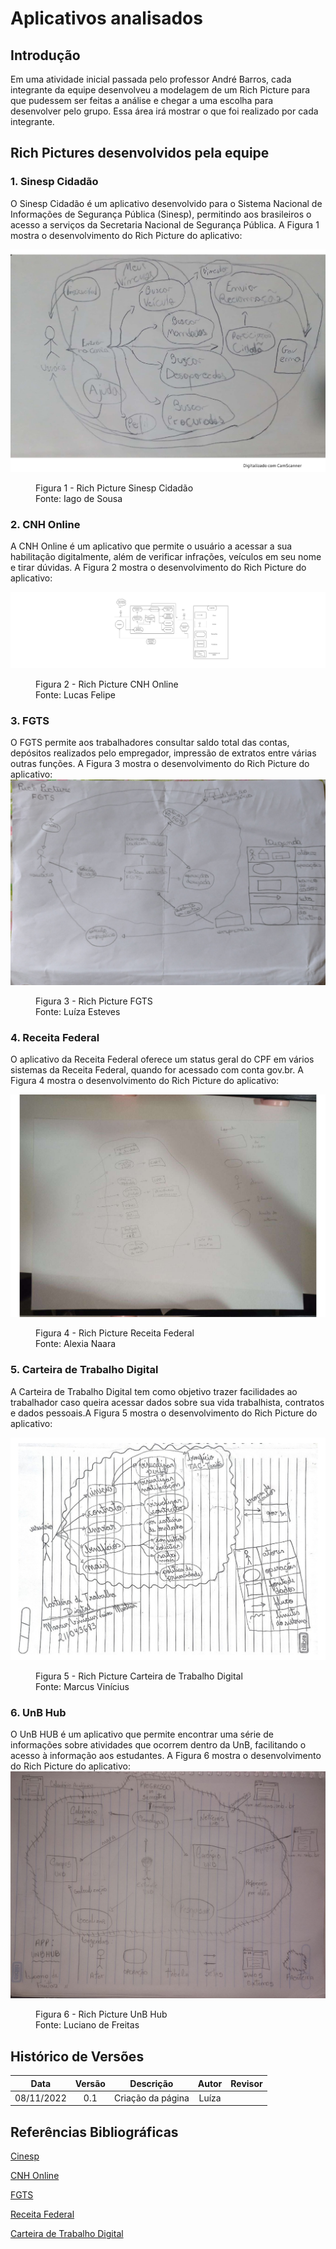 # Aplicativos analisados

## Introdução

Em uma atividade inicial passada pelo professor André Barros, cada integrante da equipe desenvolveu a modelagem de um Rich Picture para que pudessem ser feitas a análise e chegar a uma escolha para desenvolver pelo grupo. Essa área irá mostrar o que foi realizado por cada integrante.

## Rich Pictures desenvolvidos pela equipe

### 1. Sinesp Cidadão

O Sinesp Cidadão é um aplicativo desenvolvido para o Sistema Nacional de Informações de Segurança Pública (Sinesp), permitindo aos brasileiros o acesso a serviços da Secretaria Nacional de Segurança Pública. A Figura 1 mostra o desenvolvimento do Rich Picture do aplicativo:

![Iago](../assets/richPictures/IagoRich.jpg)

<figure markdown >
  <figcaption>Figura 1 - Rich Picture Sinesp Cidadão</figcaption>
  <figcaption>Fonte: Iago de Sousa</figcaption>
</figure>

### 2. CNH Online

A CNH Online é um aplicativo que permite o usuário a acessar a sua habilitação digitalmente, além de verificar infrações, veículos em seu nome e tirar dúvidas. A Figura 2 mostra o desenvolvimento do Rich Picture do aplicativo:

![Lucas Felipe](../assets/richPictures/LucasRich.jpg)

<figure markdown>
  <figcaption>Figura 2 - Rich Picture CNH Online</figcaption>
  <figcaption>Fonte: Lucas Felipe</figcaption>
</figure>

### 3. FGTS

O FGTS permite aos trabalhadores consultar saldo total das contas, depósitos realizados pelo empregador, impressão de extratos entre várias outras funções. A Figura 3 mostra o desenvolvimento do Rich Picture do aplicativo:
![Luíza](../assets/richPictures/LuizaRich.jpg)

<figure markdown >
  <figcaption>Figura 3 - Rich Picture FGTS</figcaption>
  <figcaption>Fonte: Luíza Esteves</figcaption>
</figure>

### 4. Receita Federal

O aplicativo da Receita Federal oferece um status geral do CPF em vários sistemas da Receita Federal, quando for acessado com conta gov.br. A Figura 4 mostra o desenvolvimento do Rich Picture do aplicativo:

![Alexia](../assets/richPictures/AlexiaRich.jpg)

<figure markdown >
  <figcaption>Figura 4 - Rich Picture Receita Federal</figcaption>
  <figcaption>Fonte: Alexia Naara</figcaption>
</figure>

### 5. Carteira de Trabalho Digital

A Carteira de Trabalho Digital tem como objetivo trazer facilidades ao trabalhador caso queira acessar dados sobre sua vida trabalhista, contratos e dados pessoais.A Figura 5 mostra o desenvolvimento do Rich Picture do aplicativo:

![Marcus](../assets/richPictures/MarcusRich.jpg)

<figure markdown >
  <figcaption>Figura 5 - Rich Picture Carteira de Trabalho Digital</figcaption>
  <figcaption>Fonte: Marcus Vinícius</figcaption>
</figure>

### 6. UnB Hub

O UnB HUB é um aplicativo que permite encontrar uma série de informações sobre atividades que ocorrem dentro da UnB, facilitando o acesso à informação aos estudantes. A Figura 6 mostra o desenvolvimento do Rich Picture do aplicativo:
![Luciano](../assets/richPictures/LucianoRich.jpg)

<figure markdown >
  <figcaption>Figura 6 - Rich Picture UnB Hub</figcaption>
  <figcaption>Fonte: Luciano de Freitas</figcaption>
</figure>

## Histórico de Versões

|    Data    | Versão |     Descrição     | Autor | Revisor |
| :--------: | :----: | :---------------: | :---: | :-----: |
| 08/11/2022 |  0.1   | Criação da página | Luíza |

## Referências Bibliográficas

[Cinesp](https://play.google.com/store/apps/details?id=br.gov.sinesp.cidadao.android&hl=pt_BR&gl=US&pli=1)

[CNH Online](https://www.detran.mg.gov.br/habilitacao/emissao-de-documentos-de-habilitacao/cnh-digital-1)

[FGTS](https://play.google.com/store/apps/details?id=br.gov.caixa.fgts.trabalhador&hl=pt_BR&gl=US)

[Receita Federal](https://play.google.com/store/apps/details?id=br.gov.economia.receita.rfb&hl=pt_BR&gl=US)

[Carteira de Trabalho Digital](https://play.google.com/store/apps/details?id=br.gov.dataprev.carteiradigital)
